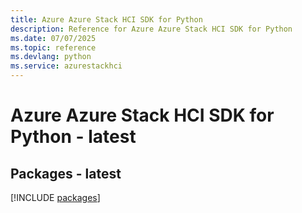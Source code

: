 ```yaml
---
title: Azure Azure Stack HCI SDK for Python
description: Reference for Azure Azure Stack HCI SDK for Python
ms.date: 07/07/2025
ms.topic: reference
ms.devlang: python
ms.service: azurestackhci
---
```

# Azure Azure Stack HCI SDK for Python - latest
## Packages - latest
[!INCLUDE [packages](azure-stack-hci-index.md)]